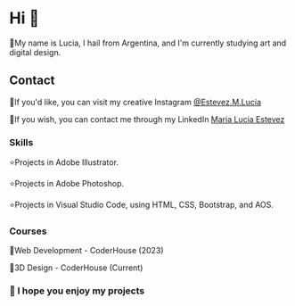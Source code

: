 # Hi 👋

🎨My name is Lucia, I hail from Argentina, and I'm currently studying art and digital design.

## Contact

💙If you'd like, you can visit my creative Instagram [@Estevez.M.Lucia](https://www.instagram.com/estevez.m.lucia/)

🩷If you wish, you can contact me through my LinkedIn [Maria Lucia Estevez](https://www.linkedin.com/in/maria-lucia-estevez-49b438266/?originalSubdomain=ar)

### Skills

⭐Projects in Adobe Illustrator.

⭐Projects in Adobe Photoshop.

⭐Projects in Visual Studio Code, using HTML, CSS, Bootstrap, and AOS.

### Courses
📓Web Development - CoderHouse (2023)

📓3D Design - CoderHouse (Current)

### 🌸 I hope you enjoy my projects
